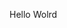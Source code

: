 Hello Wolrd





































































































































































































































































































































































































































































































































































































































































































































































































































































































































































































































































































































































































































































































































































































